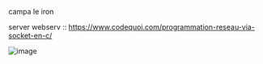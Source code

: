 campa le iron

server webserv :: https://www.codequoi.com/programmation-reseau-via-socket-en-c/

![image](https://github.com/user-attachments/assets/643bcfe5-b4d9-49ff-a9cc-4e69a49bf567)
